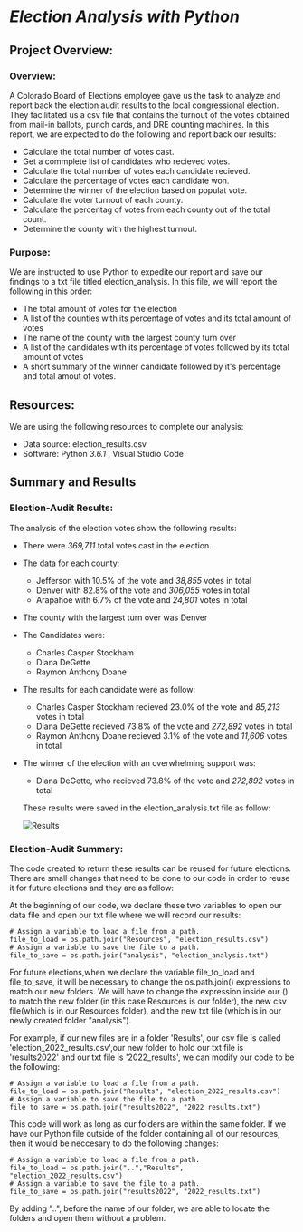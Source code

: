 # ***Election Analysis with Python***

## **Project Overview:**

### Overview:

A Colorado Board of Elections employee gave us the task to analyze and report back the election audit results to the local congressional election. They facilitated us a csv file that contains the turnout of the votes obtained from mail-in ballots, punch cards, and DRE counting machines. In this report, we are expected to do the following and report back our results:

- Calculate the total number of votes cast.
- Get a commplete list of candidates who recieved votes.
- Calculate the total number of votes each candidate recieved.
- Calculate the percentage of votes each candidate won.
- Determine the winner of the election based on populat vote.
- Calculate the voter turnout of each county.
- Calculate the percentag of votes from each county out of the total count.
- Determine the county with the highest turnout.

### Purpose:

We are instructed to use Python to expedite our report and save our findings to a txt file titled election_analysis. In this file, we will report the following in this order:
- The total amount of votes for the election
- A list of the counties with its percentage of votes and its total amount of votes
- The name of the county with the largest county turn over
- A list of the candidates with its percentage of votes followed by its total amount of votes
- A short summary of the winner candidate followed by it's percentage and total amout of votes.

## **Resources:**

We are using the following resources to complete our analysis:

- Data source: election_results.csv
- Software: Python *3.6.1* , Visual Studio Code

## **Summary and Results**

### Election-Audit Results:
The analysis of the election votes show the following results:

 - There were *369,711* total votes cast in the election.
  
  - The data for each county:
    - Jefferson with 10.5% of the vote and *38,855* votes in total
    - Denver with 82.8% of the vote and *306,055* votes in total
    - Arapahoe with 6.7% of the vote and *24,801* votes in total
    
  - The county with the largest turn over was Denver 
  
  - The Candidates were:
      - Charles Casper Stockham
      - Diana DeGette
      - Raymon Anthony Doane
      
  - The results for each candidate were as follow:
      - Charles Casper Stockham recieved 23.0% of the vote and *85,213* votes in total
      - Diana DeGette recieved 73.8% of the vote and *272,892* votes in total
      - Raymon Anthony Doane recieved 3.1% of the vote and *11,606* votes in total
      
  - The winner of the election with an overwhelming support was:
      - Diana DeGette, who recieved 73.8% of the vote and *272,892* votes in total
    
    These results were saved in the election_analysis.txt file as follow:
    
    ![Results](https://user-images.githubusercontent.com/111034667/190249791-be46c7cc-6339-40ff-8e90-b36e566762ea.png)
    
### Election-Audit Summary:

The code created to return these results can be reused for future elections. There are small changes that need to be done to our code in order to reuse it for future elections and they are as follow:

At the beginning of our code, we declare these two variables to open our data file and open our txt file where we will record our results:
```
# Assign a variable to load a file from a path.
file_to_load = os.path.join("Resources", "election_results.csv")
# Assign a variable to save the file to a path.
file_to_save = os.path.join("analysis", "election_analysis.txt")
```
For future elections,when we declare the variable file_to_load and file_to_save, it will be necessary to change the os.path.join() expressions to match our new folders. We will have to change the expression inside our () to match the new folder (in this case Resources is our folder), the new csv file(which is in our Resources folder), and the new txt file (which is in our newly created folder "analysis").

For example, if our new files are in a folder 'Results', our csv file is called 'election_2022_results.csv',our new folder to hold our txt file is 'results2022' and our txt file is '2022_results', we can modify our code to be the following:
```
# Assign a variable to load a file from a path.
file_to_load = os.path.join("Results", "election_2022_results.csv")
# Assign a variable to save the file to a path.
file_to_save = os.path.join("results2022", "2022_results.txt")
```
This code will work as long as our folders are within the same folder. If we have our Python file outside of the folder containing all of our resources, then it would be neccesary to do the following changes:

```
# Assign a variable to load a file from a path.
file_to_load = os.path.join("..","Results", "election_2022_results.csv")
# Assign a variable to save the file to a path.
file_to_save = os.path.join("results2022", "2022_results.txt")
```
By adding "..", before the name of our folder, we are able to locate the folders and open them without a problem.
